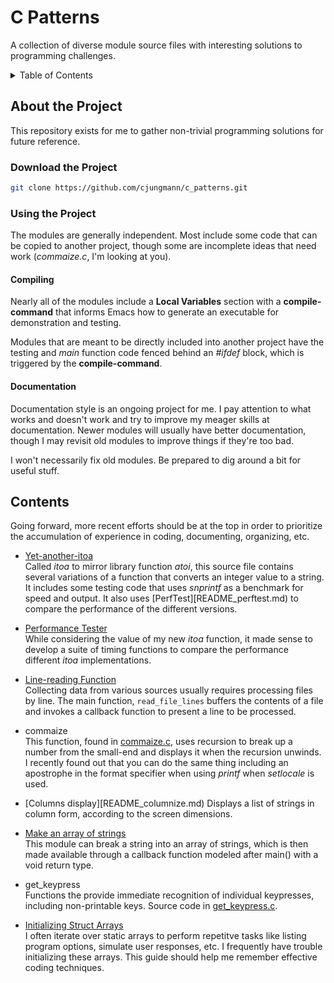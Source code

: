 # C Patterns

A collection of diverse module source files with interesting solutions to
programming challenges.

<details>
   <summary>Table of Contents</summary>
   <ul>
      <li>
         <a href="#about_the_project">About the Project</a>
         <ul>
            <li><a href="#download_the_project">Download the Project</a></li>
            <li><a href="#using_the_project">Using the Project</a></li>
            <ul>
               <li><a href="#compiling">Compiling</a></li>
               <li><a href="#documentation">Documentation</a></li>
            </ul>
         </ul>
      </li>
      <li>
         <a href="#contents">Contents</a>
         <ul>
            <li><a href="#itoa">
               <b>itoa</b>:
               yet more implementations of integer to string
            </a></li>
            <li><a href="#perftest">
                <b>PerfTest</b>:
                records and reports on iterative timings
             </a></li>
            <li><a href="#read_line">
                <b>read_file_lines</b>:
                returns a file's contents by line
             </a></li>
            <li><a href="#commaize">
                <b>commaize</b>:
                format integer with commas
            </a></li>
            <li><a href="#columnize">
               <b>columnize</b>:
               arrange an array of string into columns
            </a></li>
            <li><a href="#arrayify">
                <b>arrayify</b>: break a string of words into an array
             </a></li>
            <li><a href="#get_keypress">
                <b>get_keypress</b>:
                for TUI programs to recognize keystrokes
            </a></li>
            <li><a href="initialize">
               <b>init_struct_array</b>:
               very old file, when I was younger and ignorant
            </a></li>
         </ul>
      </li>
   </ul>
</details>

## About the Project

This repository exists for me to gather non-trivial programming
solutions for future reference.

### Download the Project
~~~sh
git clone https://github.com/cjungmann/c_patterns.git
~~~

### Using the Project

The modules are generally independent.  Most include some code
that can be copied to another project, though some are incomplete
ideas that need work (*commaize.c*, I'm looking at you).

#### Compiling

Nearly all of the modules include a __Local Variables__ section
with a __compile-command__ that informs Emacs how to generate an
executable for demonstration and testing.

Modules that are meant to be directly included into another project
have the testing and *main* function code fenced behind an *\#ifdef*
block, which is triggered by the __compile-command__.  

#### Documentation

Documentation style is an ongoing project for me.  I pay attention
to what works and doesn't work and try to improve my meager skills
at documentation.  Newer modules will usually have better
documentation, though I may revisit old modules to improve things
if they're too bad.

I won't necessarily fix old modules.  Be prepared to dig around a
bit for useful stuff.

## Contents

Going forward, more recent efforts should be at the top in order
to prioritize the accumulation of experience in coding, documenting,
organizing, etc.

- <span id="itoa" />[Yet-another-itoa](README_itoa.md)  
  Called *itoa* to mirror library function *atoi*, this
  source file contains several variations of a function that
  converts an integer value to a string.  It includes some
  testing code that uses *snprintf* as a benchmark for speed
  and output.  It also uses [PerfTest][README_perftest.md) to
  compare the performance of the different versions.

- <span id="perftest" />[Performance Tester](README_perftest.md)  
  While considering the value of my new *itoa* function, it
  made sense to develop a suite of timing functions to compare
  the performance different *itoa* implementations.

- <span id="read_file" />[Line-reading Function](README_read_file_lines.md)  
  Collecting data from various sources usually requires processing
  files by line.  The main function, `read_file_lines` buffers
  the contents of a file and invokes a callback function to
  present a line to be processed.

- <span id="commaize" />commaize  
  This function, found in [commaize.c](commaize.c), uses recursion to
  break up a number from the small-end and displays it when
  the recursion unwinds.  I recently found out that you can do the same
  thing including an apostrophe in the format specifier when using
  *printf* when *setlocale* is used.

- <span id="columnize" />[Columns display][README_columnize.md)
  Displays a list of strings in column form, according to the
  screen dimensions.

- <span id="arrayify" />[Make an array of strings](README_arrayify.md)  
  This module can break a string into an array of strings,
  which is then made available through a callback function
  modeled after main() with a void return type.

- <span id="get_keypress" />get_keypress  
  Functions the provide immediate recognition of individual
  keypresses, including non-printable keys.  Source code in
  [get_keypress.c](get_keypress.c).

- <span id="initialize" />[Initializing Struct Arrays](README_init_struct_array.md)  
  I often iterate over static arrays to perform repetitve
  tasks like listing program options, simulate user responses,
  etc.  I frequently have trouble initializing these arrays.
  This guide should help me remember effective coding
  techniques.

